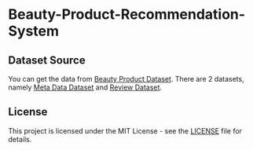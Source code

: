 # Beauty-Product-Recommendation-System

## Dataset Source

You can get the data from [Beauty Product Dataset](https://cseweb.ucsd.edu/~jmcauley/datasets/amazon_v2/). There are 2 datasets, namely [Meta Data Dataset](https://datarepo.eng.ucsd.edu/mcauley_group/data/amazon_v2/metaFiles2/meta_All_Beauty.json.gz) and [Review Dataset](https://datarepo.eng.ucsd.edu/mcauley_group/data/amazon_v2/categoryFiles/All_Beauty.json.gz).

## License

This project is licensed under the MIT License - see the [LICENSE](LICENSE) file for details.
